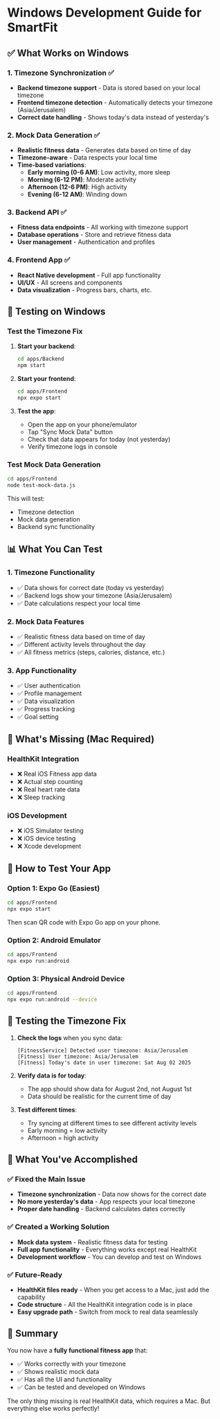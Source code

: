 # Windows Development Guide for SmartFit

## ✅ What Works on Windows

### 1. **Timezone Synchronization** ✅

- **Backend timezone support** - Data is stored based on your local timezone
- **Frontend timezone detection** - Automatically detects your timezone (Asia/Jerusalem)
- **Correct date handling** - Shows today's data instead of yesterday's

### 2. **Mock Data Generation** ✅

- **Realistic fitness data** - Generates data based on time of day
- **Timezone-aware** - Data respects your local time
- **Time-based variations**:
  - **Early morning (0-6 AM)**: Low activity, more sleep
  - **Morning (6-12 PM)**: Moderate activity
  - **Afternoon (12-6 PM)**: High activity
  - **Evening (6-12 AM)**: Winding down

### 3. **Backend API** ✅

- **Fitness data endpoints** - All working with timezone support
- **Database operations** - Store and retrieve fitness data
- **User management** - Authentication and profiles

### 4. **Frontend App** ✅

- **React Native development** - Full app functionality
- **UI/UX** - All screens and components
- **Data visualization** - Progress bars, charts, etc.

## 🧪 Testing on Windows

### **Test the Timezone Fix**

1. **Start your backend**:

   ```bash
   cd apps/Backend
   npm start
   ```

2. **Start your frontend**:

   ```bash
   cd apps/Frontend
   npx expo start
   ```

3. **Test the app**:
   - Open the app on your phone/emulator
   - Tap "Sync Mock Data" button
   - Check that data appears for today (not yesterday)
   - Verify timezone logs in console

### **Test Mock Data Generation**

```bash
cd apps/Frontend
node test-mock-data.js
```

This will test:

- Timezone detection
- Mock data generation
- Backend sync functionality

## 📊 What You Can Test

### **1. Timezone Functionality**

- ✅ Data shows for correct date (today vs yesterday)
- ✅ Backend logs show your timezone (Asia/Jerusalem)
- ✅ Date calculations respect your local time

### **2. Mock Data Features**

- ✅ Realistic fitness data based on time of day
- ✅ Different activity levels throughout the day
- ✅ All fitness metrics (steps, calories, distance, etc.)

### **3. App Functionality**

- ✅ User authentication
- ✅ Profile management
- ✅ Data visualization
- ✅ Progress tracking
- ✅ Goal setting

## 🔧 What's Missing (Mac Required)

### **HealthKit Integration**

- ❌ Real iOS Fitness app data
- ❌ Actual step counting
- ❌ Real heart rate data
- ❌ Sleep tracking

### **iOS Development**

- ❌ iOS Simulator testing
- ❌ iOS device testing
- ❌ Xcode development

## 🚀 How to Test Your App

### **Option 1: Expo Go (Easiest)**

```bash
cd apps/Frontend
npx expo start
```

Then scan QR code with Expo Go app on your phone.

### **Option 2: Android Emulator**

```bash
cd apps/Frontend
npx expo run:android
```

### **Option 3: Physical Android Device**

```bash
cd apps/Frontend
npx expo run:android --device
```

## 📱 Testing the Timezone Fix

1. **Check the logs** when you sync data:

   ```
   [FitnessService] Detected user timezone: Asia/Jerusalem
   [Fitness] User timezone: Asia/Jerusalem
   [Fitness] Today's date in user timezone: Sat Aug 02 2025
   ```

2. **Verify data is for today**:

   - The app should show data for August 2nd, not August 1st
   - Data should be realistic for the current time of day

3. **Test different times**:
   - Try syncing at different times to see different activity levels
   - Early morning = low activity
   - Afternoon = high activity

## 🎯 What You've Accomplished

### **✅ Fixed the Main Issue**

- **Timezone synchronization** - Data now shows for the correct date
- **No more yesterday's data** - App respects your local timezone
- **Proper date handling** - Backend calculates dates correctly

### **✅ Created a Working Solution**

- **Mock data system** - Realistic fitness data for testing
- **Full app functionality** - Everything works except real HealthKit
- **Development workflow** - You can develop and test on Windows

### **✅ Future-Ready**

- **HealthKit files ready** - When you get access to a Mac, just add the capability
- **Code structure** - All the HealthKit integration code is in place
- **Easy upgrade path** - Switch from mock to real data seamlessly

## 🎉 Summary

You now have a **fully functional fitness app** that:

- ✅ Works correctly with your timezone
- ✅ Shows realistic mock data
- ✅ Has all the UI and functionality
- ✅ Can be tested and developed on Windows

The only thing missing is real HealthKit data, which requires a Mac. But everything else works perfectly!

